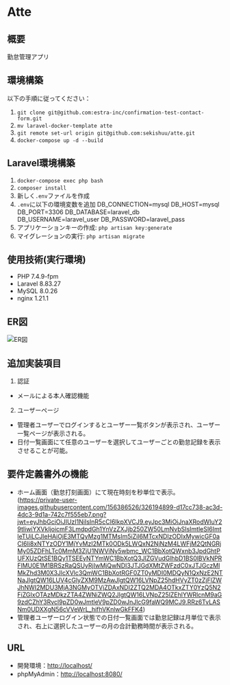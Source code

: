 # Atte

## 概要
勤怠管理アプリ

## 環境構築
以下の手順に従ってください：
1. `git clone git@github.com:estra-inc/confirmation-test-contact-form.git`
2. `mv laravel-docker-template atte`
3. `git remote set-url origin git@github.com:sekishuu/atte.git`
4. `docker-compose up -d --build`

## Laravel環境構築
1. `docker-compose exec php bash`
2. `composer install`
3. 新しく`.env`ファイルを作成
4. `.env`に以下の環境変数を追加
DB_CONNECTION=mysql
DB_HOST=mysql
DB_PORT=3306
DB_DATABASE=laravel_db
DB_USERNAME=laravel_user
DB_PASSWORD=laravel_pass
5. アプリケーションキーの作成: `php artisan key:generate`
6. マイグレーションの実行: `php artisan migrate`

## 使用技術(実行環境)
- PHP 7.4.9-fpm
- Laravel 8.83.27
- MySQL 8.0.26
- nginx 1.21.1

## ER図
![ER図](https://private-user-images.githubusercontent.com/156386526/326194884-c7b01383-0562-4ea0-aaae-fbaa808619ab.png?jwt=eyJhbGciOiJIUzI1NiIsInR5cCI6IkpXVCJ9.eyJpc3MiOiJnaXRodWIuY29tIiwiYXVkIjoicmF3LmdpdGh1YnVzZXJjb250ZW50LmNvbSIsImtleSI6ImtleTUiLCJleHAiOjE3MTQyMzg1MTMsIm5iZiI6MTcxNDIzODIxMywicGF0aCI6Ii8xNTYzODY1MjYvMzI2MTk0ODg0LWM3YjAxMzgzLTA1NjItNGVhMC1hYWFlLWZiYWE4MDg2MTlhYi5wbmc_WC1BbXotQWxnb3JpdGhtPUFXUzQtSE1BQy1TSEEyNTYmWC1BbXotQ3JlZGVudGlhbD1BS0lBVkNPRFlMU0E1M1BRSzRaQSUyRjIwMjQwNDI3JTJGdXMtZWFzdC0xJTJGczMlMkZhd3M0X3JlcXVlc3QmWC1BbXotRGF0ZT0yMDI0MDQyN1QxNzE2NTNaJlgtQW16LUV4cGlyZXM9MzAwJlgtQW16LVNpZ25hdHVyZT1kODZkNTFiOTc0YWIyNWM1NWUxNGI4YTcyMWExYzMzZTI4OTRiZGVkZjEwMDU5Y2VlZGM1YThiNDJhNWEyNTcyJlgtQW16LVNpZ25lZEhlYWRlcnM9aG9zdCZhY3Rvcl9pZD0wJmtleV9pZD0wJnJlcG9faWQ9MCJ9.EzO8vt2h7Xl1k49tfKvWRSsGU76BK2ycs96sH1n_xxw)

## 追加実装項目
1. 認証
- メールによる本人確認機能
2. ユーザーページ
- 管理者ユーザーでログインするとユーザー一覧ボタンが表示され、ユーザー一覧ページが表示される。
- 日付一覧画面にて任意のユーザーを選択してユーザーごとの勤怠記録を表示させることが可能。

## 要件定義書外の機能
- ホーム画面（勤怠打刻画面）にて現在時刻を秒単位で表示。
(https://private-user-images.githubusercontent.com/156386526/326194899-d17cc738-ac3d-4dc3-9d1a-742c7f555eb7.png?jwt=eyJhbGciOiJIUzI1NiIsInR5cCI6IkpXVCJ9.eyJpc3MiOiJnaXRodWIuY29tIiwiYXVkIjoicmF3LmdpdGh1YnVzZXJjb250ZW50LmNvbSIsImtleSI6ImtleTUiLCJleHAiOjE3MTQyMzg1MTMsIm5iZiI6MTcxNDIzODIxMywicGF0aCI6Ii8xNTYzODY1MjYvMzI2MTk0ODk5LWQxN2NjNzM4LWFjM2QtNGRjMy05ZDFhLTc0MmM3ZjU1NWViNy5wbmc_WC1BbXotQWxnb3JpdGhtPUFXUzQtSE1BQy1TSEEyNTYmWC1BbXotQ3JlZGVudGlhbD1BS0lBVkNPRFlMU0E1M1BRSzRaQSUyRjIwMjQwNDI3JTJGdXMtZWFzdC0xJTJGczMlMkZhd3M0X3JlcXVlc3QmWC1BbXotRGF0ZT0yMDI0MDQyN1QxNzE2NTNaJlgtQW16LUV4cGlyZXM9MzAwJlgtQW16LVNpZ25hdHVyZT0zZjFlZWJhNWI2MDU3MjA3NGMyOTVjZDAxNDI2ZTQ2MDA4OTkxZTY0YzQ5N2FiZGIxOTAzMDkzZTA4ZWNiZWQ2JlgtQW16LVNpZ25lZEhlYWRlcnM9aG9zdCZhY3Rvcl9pZD0wJmtleV9pZD0wJnJlcG9faWQ9MCJ9.RRz6TvLASNm0UDXXgN56cVVeWrL_hifhVKnlwGkFFK4)
- 管理者ユーザーログイン状態での日付一覧画面では勤怠記録は月単位で表示され、右上に選択したユーザーの月の合計勤務時間が表示される。

## URL
- 開発環境：[http://localhost/](http://localhost/)
- phpMyAdmin：[http://localhost:8080/](http://localhost:8080/)
